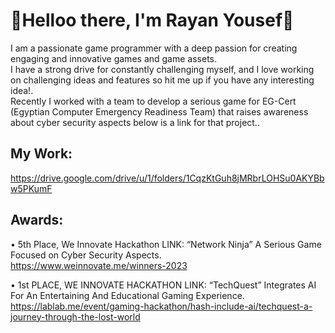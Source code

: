   

# 👋Helloo there, I'm Rayan Yousef👋

 I am a passionate game programmer with a deep passion for creating engaging and innovative games and game assets.<br/>
 I have a strong drive for constantly challenging myself, and I love working on challenging ideas and features so hit me up if you have any interesting idea!.<br/>
 Recently I worked with a team to develop a serious game for EG-Cert (Egyptian Computer Emergency Readiness Team) that raises awareness about cyber security aspects below is a link for that project..<br/>

## My Work:
https://drive.google.com/drive/u/1/folders/1CqzKtGuh8jMRbrLOHSu0AKYBbw5PKumF

## Awards:
•	5th Place, We Innovate Hackathon LINK: 
“Network Ninja” A Serious Game Focused on Cyber Security Aspects.<br/>
https://www.weinnovate.me/winners-2023

•	1st PLACE, WE INNOVATE HACKATHON LINK: 
“TechQuest” Integrates AI For An Entertaining And Educational Gaming Experience.<br/>
https://lablab.me/event/gaming-hackathon/hash-include-ai/techquest-a-journey-through-the-lost-world
